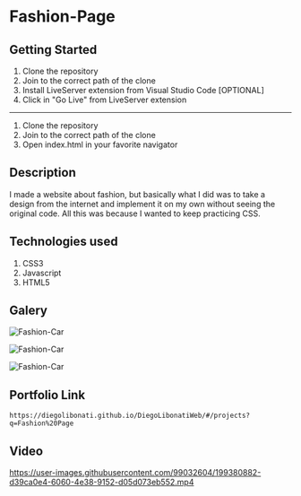 # Fashion-Page

## Getting Started

1. Clone the repository
2. Join to the correct path of the clone
3. Install LiveServer extension from Visual Studio Code [OPTIONAL]
4. Click in "Go Live" from LiveServer extension

---

1. Clone the repository
2. Join to the correct path of the clone
3. Open index.html in your favorite navigator

## Description

I made a website about fashion, but basically what I did was to take a design from the internet and implement it on my own without seeing the original code. All this was because I wanted to keep practicing CSS.

## Technologies used

1. CSS3
2. Javascript
3. HTML5

## Galery

![Fashion-Car](https://raw.githubusercontent.com/DiegoLibonati/DiegoLibonatiWeb/main/data/projects/Css/Imagenes/fashion-0.jpg)

![Fashion-Car](https://raw.githubusercontent.com/DiegoLibonati/DiegoLibonatiWeb/main/data/projects/Css/Imagenes/fashion-1.jpg)

![Fashion-Car](https://raw.githubusercontent.com/DiegoLibonati/DiegoLibonatiWeb/main/data/projects/Css/Imagenes/fashion-2.jpg)

## Portfolio Link

`https://diegolibonati.github.io/DiegoLibonatiWeb/#/projects?q=Fashion%20Page`

## Video

https://user-images.githubusercontent.com/99032604/199380882-d39ca0e4-6060-4e38-9152-d05d073eb552.mp4
